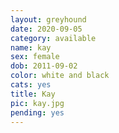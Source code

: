 ```yaml
---
layout: greyhound
date: 2020-09-05
category: available
name: kay
sex: female
dob: 2011-09-02
color: white and black
cats: yes
title: Kay
pic: kay.jpg
pending: yes
---
```


